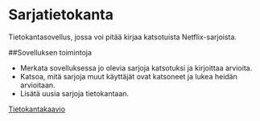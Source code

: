 # Sarjatietokanta
Tietokantasovellus, jossa voi pitää kirjaa katsotuista Netflix-sarjoista.

##Sovelluksen toimintoja
- Merkata sovelluksessa jo olevia sarjoja katsotuksi ja kirjoittaa arvioita.
- Katsoa, mitä sarjoja muut käyttäjät ovat katsoneet ja lukea heidän arvioitaan.
- Lisätä uusia sarjoja tietokantaan.


[Tietokantakaavio](https://dbdiagram.io/d/5e6a59e54495b02c3b882af7)
